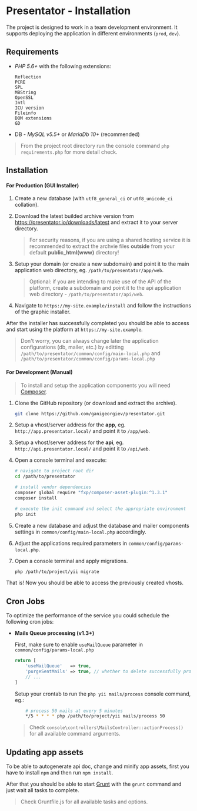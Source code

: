 Presentator - Installation
======================================================================

The project is designed to work in a team development environment.
It supports deploying the application in different environments (`prod`, `dev`).

## Requirements
- _PHP 5.6+_ with the following extensions:
    ```
    Reflection
    PCRE
    SPL
    MBString
    OpenSSL
    Intl
    ICU version
    Fileinfo
    DOM extensions
    GD
    ```

- DB - _MySQL v5.5+_ or _MariaDb 10+_ (recommended)

> From the project root directory run the console command `php requirements.php` for more detail check.

## Installation

#### For Production (GUI Installer)

1. Create a new database (with `utf8_general_ci` or `utf8_unicode_ci` collation).

2. Download the latest builded archive version from https://presentator.io/downloads/latest and extract it to your server directory.

    > For security reasons, if you are using a shared hosting service it is recommended to extract the archvie files **outside** from your default **public_html(www)** directory!

3. Setup your domain (or create a new subdomain) and point it to the main application web directory, eg. `/path/to/presentator/app/web`.

    > Optional: if you are intending to make use of the API of the platform, create a subdomain and point it to the api application web directory - `/path/to/presentator/api/web`.

4. Navigate to `https://my-site.example/install` and follow the instructions of the graphic installer.


After the installer has successfully completed you should be able to access and start using the platform at `https://my-site.example`.

> Don't worry, you can always change later the application configurations (db, mailer, etc.) by editting `/path/to/presentator/common/config/main-local.php` and `/path/to/presentator/common/config/params-local.php`


#### For Development (Manual)

> To install and setup the application components you will need [Composer](https://getcomposer.org/).

1. Clone the GitHub repository (or download and extract the archive).
    ```bash
    git clone https://github.com/ganigeorgiev/presentator.git
    ```

2. Setup a vhost/server address for the **app**, eg. `http://app.presentator.local/` and point it to `/app/web`.

3. Setup a vhost/server address for the **api**, eg. `http://api.presentator.local/` and point it to `/api/web`.

4. Open a console terminal and execute:
    ```bash
    # navigate to project root dir
    cd /path/to/presentator

    # install vendor dependencies
    composer global require "fxp/composer-asset-plugin:^1.3.1"
    composer install

    # execute the init command and select the appropriate environment
    php init
    ```

5. Create a new database and adjust the database and mailer components settings in `common/config/main-local.php` accordingly.

6. Adjust the applications required parameters in `common/config/params-local.php`.

7. Open a console terminal and apply migrations.
    ```bash
    php /path/to/project/yii migrate
    ```

That is! Now you should be able to access the previously created vhosts.


## Cron Jobs

To optimize the performance of the service you could schedule the following cron jobs:

- **Mails Queue processing (v1.3+)**

    First, make sure to enable `useMailQueue` parameter in `common/config/params-local.php`
    ```php
    return [
        'useMailQueue'   => true,
        'purgeSentMails' => true, // whether to delete successfully processed MailQueue records
        // ...
    ]
    ```
    Setup your crontab to run the `php yii mails/process` console command, eg.:
    ```bash
        # process 50 mails at every 5 minutes
        */5 * * * * php /path/to/project/yii mails/process 50
    ```
    > Check `console\controllers\MailsController::actionProcess()` for all available command arguments.

## Updating app assets

To be able to autogenerate api doc, change and minify app assets, first you have to install `npm` and then run `npm install`.

After that you should be able to start [Grunt](http://gruntjs.com/getting-started) with the `grunt` command and just wait all tasks to complete.

> Check Gruntfile.js for all available tasks and options.
